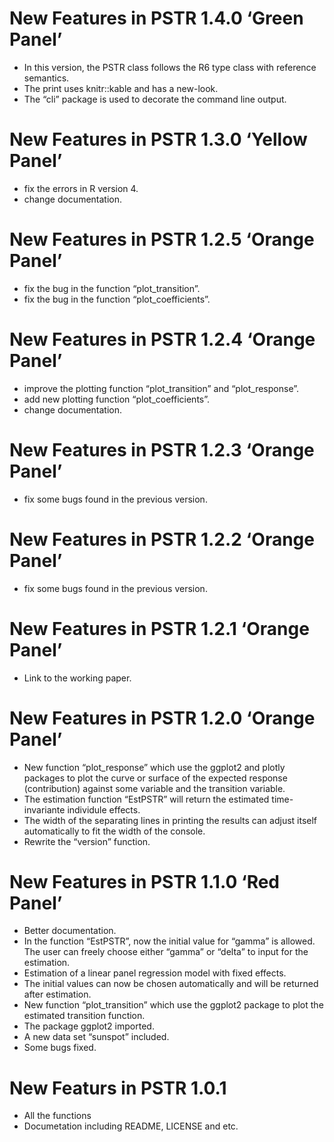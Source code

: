 <!-- README.md is generated from README.Rmd. Please edit that file -->

# New Features in PSTR 1.4.0 ‘Green Panel’

-   In this version, the PSTR class follows the R6 type class with
    reference semantics.
-   The print uses knitr::kable and has a new-look.
-   The “cli” package is used to decorate the command line output.

# New Features in PSTR 1.3.0 ‘Yellow Panel’

-   fix the errors in R version 4.
-   change documentation.

# New Features in PSTR 1.2.5 ‘Orange Panel’

-   fix the bug in the function “plot_transition”.
-   fix the bug in the function “plot_coefficients”.

# New Features in PSTR 1.2.4 ‘Orange Panel’

-   improve the plotting function “plot_transition” and “plot_response”.
-   add new plotting function “plot_coefficients”.
-   change documentation.

# New Features in PSTR 1.2.3 ‘Orange Panel’

-   fix some bugs found in the previous version.

# New Features in PSTR 1.2.2 ‘Orange Panel’

-   fix some bugs found in the previous version.

# New Features in PSTR 1.2.1 ‘Orange Panel’

-   Link to the working paper.

# New Features in PSTR 1.2.0 ‘Orange Panel’

-   New function “plot_response” which use the ggplot2 and plotly
    packages to plot the curve or surface of the expected response
    (contribution) against some variable and the transition variable.
-   The estimation function “EstPSTR” will return the estimated
    time-invariante individule effects.
-   The width of the separating lines in printing the results can adjust
    itself automatically to fit the width of the console.
-   Rewrite the “version” function.

# New Features in PSTR 1.1.0 ‘Red Panel’

-   Better documentation.
-   In the function “EstPSTR”, now the initial value for “gamma” is
    allowed. The user can freely choose either “gamma” or “delta” to
    input for the estimation.
-   Estimation of a linear panel regression model with fixed effects.
-   The initial values can now be chosen automatically and will be
    returned after estimation.
-   New function “plot_transition” which use the ggplot2 package to plot
    the estimated transition function.
-   The package ggplot2 imported.
-   A new data set “sunspot” included.
-   Some bugs fixed.

# New Featurs in PSTR 1.0.1

-   All the functions
-   Documetation including README, LICENSE and etc.

